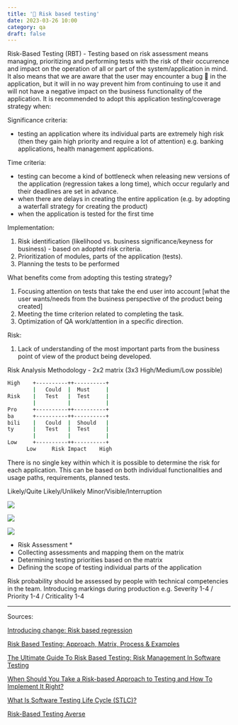 ```yaml
---
title: '🧐 Risk based testing'
date: 2023-03-26 10:00
category: qa
draft: false
---
```


Risk-Based Testing (RBT) - Testing based on risk assessment means managing, prioritizing and performing tests with the risk of their occurrence and impact on the operation of all or part of the system/application in mind. It also means that we are aware that the user may encounter a bug 🐛 in the application, but it will in no way prevent him from continuing to use it and will not have a negative impact on the business functionality of the application. It is recommended to adopt this application testing/coverage strategy when:

Significance criteria: 
- testing an application where its individual parts are extremely high risk (then they gain high priority and require a lot of attention) e.g. banking applications, health management applications. 

Time criteria:
- testing can become a kind of bottleneck when releasing new versions of the application (regression takes a long time), which occur regularly and their deadlines are set in advance.
- when there are delays in creating the entire application (e.g. by adopting a waterfall strategy for creating the product)
- when the application is tested for the first time

Implementation:
1. Risk identification (likelihood vs. business significance/keyness for business) - based on adopted risk criteria. 
2. Prioritization of modules, parts of the application (tests).
3. Planning the tests to be performed

What benefits come from adopting this testing strategy?
1. Focusing attention on tests that take the end user into account [what the user wants/needs from the business perspective of the product being created]
2. Meeting the time criterion related to completing the task.
3. Optimization of QA work/attention in a specific direction.

Risk:
1. Lack of understanding of the most important parts from the business point of view of the product being developed. 

Risk Analysis Methodology - 2x2 matrix (3x3 High/Medium/Low possible)


```bash
High    +----------++----------+
        |   Could  |  Must     | 
Risk    |   Test   |  Test     |
        |          |           |
Pro     +----------++----------+
ba      +----------++----------+
bili    |   Could  |  Should   |
ty      |   Test   |  Test     |
        |          |           |
Low     +----------++----------+
      Low     Risk Impact    High
```

There is no single key within which it is possible to determine the risk for each application. This can be based on both individual functionalities and usage paths, requirements, planned tests.

Likely/Quite Likely/Unlikely
Minor/Visible/Interruption

![](https://www.softwaretestinghelp.com/wp-content/qa/uploads/2018/05/Likelihood-and-impact-of-failure.jpg)

![](https://www.softwaretestinghelp.com/wp-content/qa/uploads/2018/05/Testing-Priority-grid.jpg)

![](https://www.softwaretestinghelp.com/wp-content/qa/uploads/2018/05/Level-of-Detail-of-Testing.jpg)

* Risk Assessment * 
* Collecting assessments and mapping them on the matrix 
* Determining testing priorities based on the matrix
* Defining the scope of testing individual parts of the application

Risk probability should be assessed by people with technical competencies in the team. Introducing markings during production e.g. Severity 1-4 / Priority 1-4 / Criticality 1-4



---
Sources:

[Introducing change: Risk based regression](https://melissajfisher.medium.com/introducing-change-risk-based-regression-58969eb7bce9)

[Risk Based Testing: Approach, Matrix, Process & Examples](https://www.guru99.com/risk-based-testing.html)

[The Ultimate Guide To Risk Based Testing: Risk Management In Software Testing](https://www.softwaretestinghelp.com/risk-management-during-test-planning-risk-based-testing/)

[When Should You Take a Risk-based Approach to Testing and How To Implement It Right?](https://www.scnsoft.com/software-testing/risk-based-testing)

[What Is Software Testing Life Cycle (STLC)?](https://www.softwaretestinghelp.com/what-is-software-testing-life-cycle-stlc/)

[Risk-Based Testing Averse](https://qahiccupps.blogspot.com/2022/06/risk-based-testing-averse.html)

